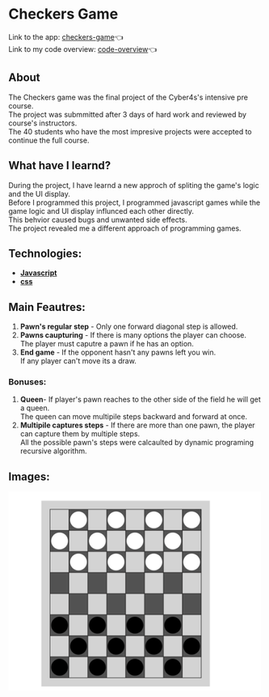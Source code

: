 # Checkers Game

Link to the app: [checkers-game](https://eloquent-meerkat-846f76.netlify.app/):point_left: \
Link to my code overview: [code-overview](https://drive.google.com/drive/folders/1tebwAWbhXOqbhLWqo7rVBgRXDMgSyQe0?usp=sharing):point_left:

## About
The Checkers game was the final project of the Cyber4s's intensive pre course. \
The project was submmitted after 3 days of hard work and reviewed by course's instructors. \
The 40 students who have the most impresive projects were accepted to continue the full course. 

## What have I learnd?
During the project, I have learnd a new approch of spliting the game's logic and the UI display. \
Before I programmed this project, I programmed javascript games while the game logic and UI display influnced each other directly. \
This behvior caused bugs and unwanted side effects. \
The project revealed me a different approach of programming games.
 
## Technologies:
- **[Javascript](https://www.javascript.com/)**
- **[css](https://www.npmjs.com/package/sass)**

## Main Feautres: ##
1. **Pawn's regular step** - Only one forward diagonal step is allowed.
2. **Pawns caupturing** - If there is many options the player can choose.\
The player must caputre a pawn if he has an option.
4. **End game** - If the opponent hasn't any pawns left you win.\
If any player can't move its a draw.

### Bonuses:
1. **Queen**- If player's pawn reaches to the other side of the field he will get a queen. \
The queen can move multipile steps backward and forward at once. 
2. **Multipile captures steps** - If there are more than one pawn, the player can capture them by multiple steps. \
All the possible pawn's steps were calcaulted by dynamic programing recursive algorithm.


## Images:
<div>  <img alt="checkers-board" src="./checkers.png" width="500" hight="500"> </div> 



